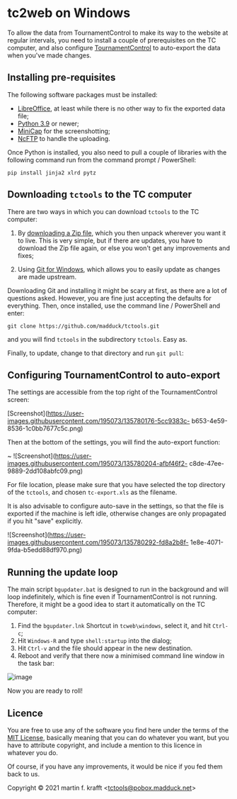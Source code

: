 # tc2web on Windows

To allow the data from TournamentControl to make its way to the website at regular intervals, you need to install a couple of prerequisites on the TC computer, and also configure [TournamentControl](https://tournamentcontrol.dtkapiti.co.nz/) to auto-export the data when you've made changes.

## Installing pre-requisites

The following software packages must be installed:

* [LibreOffice](https://www.libreoffice.org/), at least while there is no other way to fix the exported data file;
* [Python 3.9](https://www.python.org/) or newer;
* [MiniCap](https://www.donationcoder.com/software/mouser/popular-apps/minicap) for the screenshotting;
* [NcFTP](https://www.ncftp.com/) to handle the uploading.

Once Python is installed, you also need to pull a couple of libraries with the following command run from the command prompt / PowerShell:

```
pip install jinja2 xlrd pytz
```

## Downloading `tctools` to the TC computer

There are two ways in which you can download `tctools` to the TC computer:

1. By [downloading a Zip file](https://github.com/madduck/tctools/archive/refs/heads/main.zip), which you then unpack wherever you want it to live. This is very simple, but if there are updates, you have to download the Zip file again, or else you won't get any improvements and fixes;

2. Using [Git for Windows](https://git-scm.com/download/win), which allows you to easily update as changes are made upstream.

Downloading Git and installing it might be scary at first, as there are a lot of questions asked. However, you are fine just accepting the defaults for everything. Then, once installed, use the command line / PowerShell and enter:

```
git clone https://github.com/madduck/tctools.git
```

and you will find `tctools` in the subdirectory `tctools`. Easy as.

Finally, to update, change to that directory and run `git pull`:

## Configuring TournamentControl to auto-export

The settings are accessible from the top right of the TournamentControl screen:

[Screenshot](https://user-images.githubusercontent.com/195073/135780176-5cc9383c-     b653-4e59-8536-1c0bb7677c5c.png)

Then at the bottom of the settings, you will find the auto-export function:

~ ![Screenshot](https://user-images.githubusercontent.com/195073/135780204-afbf46f2-    c8de-47ee-9889-2dd108abfc09.png)

For file location, please make sure that you have selected the top directory of the   `tctools`, and chosen `tc-export.xls` as the filename.

It is also advisable to configure auto-save in the settings, so that the file is      exported if the machine is left idle, otherwise changes are only propagated if you hit "save" explicitly.

![Screenshot](https://user-images.githubusercontent.com/195073/135780292-fd8a2b8f-    1e8e-4071-9fda-b5edd88df970.png)

## Running the update loop

The main script `bgupdater.bat` is designed to run in the background and will loop indefinitely, which is fine even if TournamentControl is not running. Therefore, it might be a good idea to start it automatically on the TC computer:

1. Find the `bgupdater.lnk` Shortcut in `tcweb\windows`, select it, and hit `Ctrl-c`;
2. Hit `Windows-R` and type `shell:startup` into the dialog;
3. Hit `Ctrl-v` and the file should appear in the new destination.
4. Reboot and verify that there now a minimised command line window in the task bar:

![image](https://user-images.githubusercontent.com/195073/135781870-2bab72e3-1709-44d4-9b6d-1e42da2208c5.png)

Now you are ready to roll!

## Licence

You are free to use any of the software you find here under the terms of the
[MIT License](https://mit-license.org/), basically meaning that you can do
whatever you want, but you have to attribute copyright, and include a mention
to this licence in whatever you do.

Of course, if you have any improvements, it would be nice if you fed them back
to us.

Copyright © 2021 martin f. krafft <<tctools@pobox.madduck.net>>
